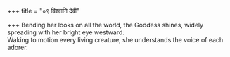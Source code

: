 +++
title = "०९ विश्वानि देवी"

+++
Bending her looks on all the world, the Goddess shines, widely spreading with her bright eye westward.  
     Waking to motion every living creature, she understands the voice of each adorer.
